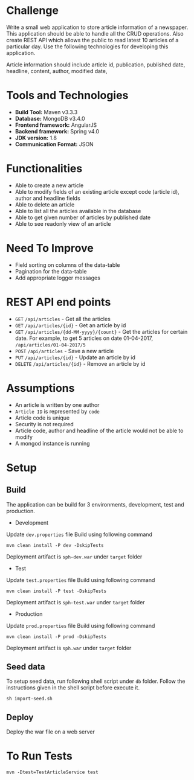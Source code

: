 # Challenge
Write a small web application to store article information of a newspaper. This application should be able to handle all the CRUD operations. Also create REST API which allows the public to read latest 10 articles of a particular day. Use the following technologies for developing this application.

Article information should include article id, publication, published date, headline, content, author, modified date,

# Tools and Technologies
* **Build Tool:** Maven v3.3.3
* **Database:** MongoDB v3.4.0
* **Frontend framework:** AngularJS
* **Backend framework:** Spring v4.0
* **JDK version:** 1.8 
* **Communication Format:** JSON

# Functionalities
* Able to create a new article
* Able to modify fields of an existing article except code (article id), author and headline fields
* Able to delete an article
* Able to list all the articles available in the database
* Able to get given number of articles by published date 
* Able to see readonly view of an article 

# Need To Improve
* Field sorting on columns of the data-table
* Pagination for the data-table 
* Add appropriate logger messages

# REST API end points
* `GET` `/api/articles` - Get all the articles
* `GET` `/api/articles/{id}` - Get an article by id
* `GET` `/api/articles/{dd-MM-yyyy}/{count}` - Get the articles for certain date. For example, to get 5 articles on date 01-04-2017, `/api/articles/01-04-2017/5`
* `POST` `/api/articles` - Save a new article
* `PUT` `/api/articles/{id}` - Update an article by id
* `DELETE` `/api/articles/{id}` - Remove an article by id

# Assumptions
- An article is written by one author
- `Article ID` is represented by `code`
- Article code is unique
- Security is not required 
- Article code, author and headline of the article would not be able to modify
- A mongod instance is running 
 
# Setup

## Build
The application can be build for 3 environments, development, test and production.
* Development

Update `dev.properties` file
Build using following command 
```
mvn clean install -P dev -DskipTests 
```
Deployment artifact is `sph-dev.war` under `target` folder
 
* Test

Update `test.properties` file
Build using following command 
```
mvn clean install -P test -DskipTests 
```
Deployment artifact is `sph-test.war` under `target` folder

* Production

Update `prod.properties` file
Build using following command 
```
mvn clean install -P prod -DskipTests 
```
Deployment artifact is `sph.war` under `target` folder


## Seed data 
To setup seed data, run following shell script under `db` folder. Follow the instructions given in the shell script before execute it.
```
sh import-seed.sh
``` 

## Deploy
Deploy the war file on a web server

# To Run Tests
```
mvn -Dtest=TestArticleService test
``` 